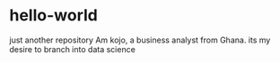 # hello-world
just another repository 
Am kojo, a business analyst from Ghana. its my desire to branch into data science
